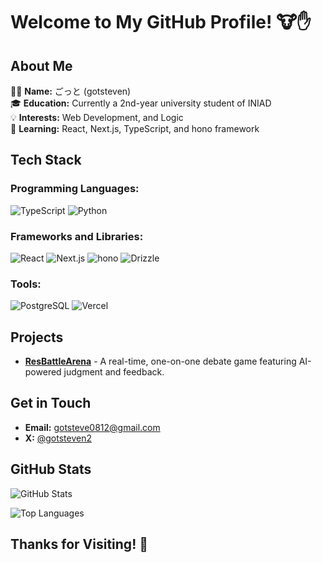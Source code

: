 # Welcome to My GitHub Profile! 🐮✋

## About Me

👩‍💻 **Name:** ごっと (gotsteven)  
🎓 **Education:** Currently a 2nd-year university student of INIAD  
💡 **Interests:** Web Development, and Logic  
🔭 **Learning:** React, Next.js, TypeScript, and hono framework  

## Tech Stack

### Programming Languages:
![TypeScript](https://img.shields.io/badge/-TypeScript-3178C6?logo=typescript&logoColor=white&style=flat-square)
![Python](https://img.shields.io/badge/-Python-3776AB?logo=python&logoColor=white&style=flat-square)

### Frameworks and Libraries:
![React](https://img.shields.io/badge/-React-61DAFB?logo=react&logoColor=black&style=flat-square)
![Next.js](https://img.shields.io/badge/-Next.js-000000?logo=next.js&logoColor=white&style=flat-square)
![hono](https://img.shields.io/badge/-hono-000000?style=flat-square)
![Drizzle](https://img.shields.io/badge/-Drizzle-2D2D2D?style=flat-square)

### Tools:
![PostgreSQL](https://img.shields.io/badge/-PostgreSQL-336791?logo=postgresql&logoColor=white&style=flat-square)
![Vercel](https://img.shields.io/badge/-Vercel-000000?logo=vercel&logoColor=white&style=flat-square)

## Projects

- **[ResBattleArena](https://github.com/gotsteven/resbattle-arena)** - A real-time, one-on-one debate game featuring AI-powered judgment and feedback.

## Get in Touch

- **Email:** gotsteve0812@gmail.com
- **X:** [@gotsteven2](https://x.com/gotsteven2)

## GitHub Stats

![GitHub Stats](https://github-readme-stats.vercel.app/api?username=gotsteven&show_icons=true&theme=radical)

![Top Languages](https://github-readme-stats.vercel.app/api/top-langs/?username=gotsteven&layout=compact&theme=radical)

## Thanks for Visiting! 🤩
